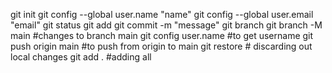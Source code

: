 git init
git config --global user.name "name"
git config --global user.email "email"
git status
git add <filename>
git commit -m "message"
git branch
git branch -M main   #changes to branch main
git config user.name  #to get username
git push origin main   #to push from origin to main
git restore <filename>  # discarding out local changes
git add .   #adding all
